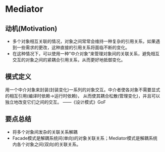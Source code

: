 # Mediator

## 动机(Motivation)
+ 多个对象相互关联的情况，对象之间常常会维持一种复杂的引用关系，如果遇到一些需求的更改，这种直接的引用关系将面临不断的变化。
+ 在这种情况下，可以使用一种”中介对象“来管理对象间的关联关系，避免相互交互的对象之间的紧耦合引用关系，从而更好地抵御变化。

## 模式定义
用一个中介对象来封装(封装变化)一系列的对象交互。中介者使各对象不需要显式的相互引用(编译时依赖->运行时依赖)，
从而使其耦合松散(管理变化)，并且可以独立地改变它们之间的交互。
——《设计模式》GoF

## 要点总结
+ 将多个对象间发杂的关联关系解耦
+ Facade模式是解耦系统间(单向)的对象关联关系；Mediator模式是解耦系统内各个对象之间(双向)的关联关系。

